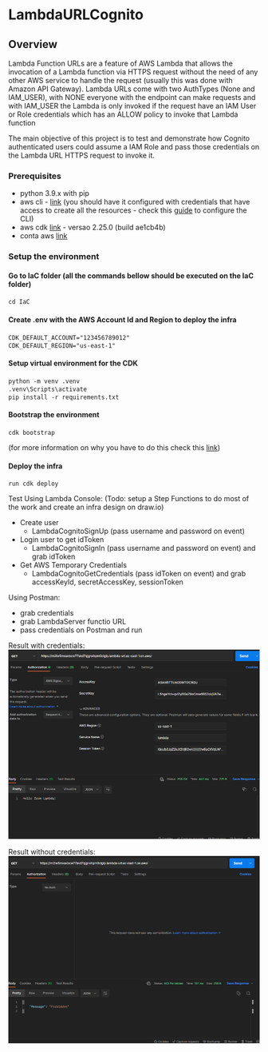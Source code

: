 # LambdaURLCognito

## Overview
Lambda Function URLs are a feature of AWS Lambda that allows the invocation of a Lambda function
via HTTPS request without the need of any other AWS service to handle the request (usually this was done with Amazon API Gateway).
Lambda URLs come with two AuthTypes (None and IAM_USER), with NONE everyone with the endpoint can make requests and 
with IAM_USER the Lambda is only invoked if the request have an IAM User or Role credentials which has an ALLOW policy to invoke
that Lambda function


The main objective of this project is to test and demonstrate how Cognito authenticated 
users could assume a IAM Role and pass those credentials on the Lambda URL HTTPS request to invoke it.


### Prerequisites
- python 3.9.x with pip
- aws cli - [link](https://aws.amazon.com/cli/) (you should have it configured with credentials that have access to create all the resources - check this [guide](https://docs.aws.amazon.com/cli/latest/userguide/cli-chap-configure.html) to configure the CLI)
- aws cdk [link](https://docs.aws.amazon.com/cdk/v2/guide/home.html) - versao 2.25.0 (build ae1cb4b)
- conta aws [link](https://aws.amazon.com/)



### Setup the environment
#### Go to IaC folder (all the commands bellow should be executed on the IaC folder)
```shell
cd IaC
```

#### Create .env with the AWS Account Id and Region to deploy the infra
```dotenv
CDK_DEFAULT_ACCOUNT="123456789012"
CDK_DEFAULT_REGION="us-east-1"
```

#### Setup virtual environment for the CDK
```shell
python -m venv .venv
.venv\Scripts\activate
pip install -r requirements.txt
```

#### Bootstrap the environment 
```shell
cdk bootstrap
```
(for more information on why you have to do this check this [link](https://docs.aws.amazon.com/cdk/v2/guide/bootstrapping.html))


#### Deploy the infra
```shell
run cdk deploy
```


Test Using Lambda Console: (Todo: setup a Step Functions to do most of the work and create an infra design on draw.io)
- Create user 
  - LambdaCognitoSignUp (pass username and password on event)
- Login user to get idToken
  - LambdaCognitoSignIn (pass username and password on event) and grab idToken
- Get AWS Temporary Credentials
  - LambdaCognitoGetCredentials (pass idToken on event) and grab accessKeyId, secretAccessKey, sessionToken

Using Postman:
- grab credentials
- grab LambdaServer functio URL
- pass credentials on Postman and run

Result with credentials:
![img.png](docs_assets/postman_success.png)

Result without credentials:
![img_1.png](docs_assets/postman_fail.png)